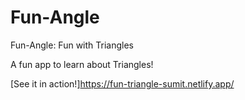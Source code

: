 # Fun-Angle
 Fun-Angle: Fun with Triangles
 
A fun app to learn about Triangles!

[See it in action!]https://fun-triangle-sumit.netlify.app/
